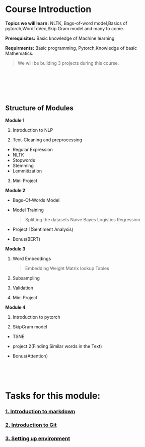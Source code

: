 # Course Introduction

**Topics we will learn:** NLTK, Bags-of-word model,Basics of pytorch,WordToVec,Skip Gram model and many to come.

**Prerequisites:** Basic knowledge of Machine learning

**Requirments:** Basic programming, Pytorch,Knowledge of basic Mathematics.

>We will be building 3 projects during this course.

&nbsp;

&nbsp;

&nbsp;
## Structure of Modules

**Module 1**
 
1. Introduction to NLP

2. Text-Cleaning and preprocessing  

 * Regular Expression
 * NLTK
 * Stopwords
 * Stemming
 * Lemmitization

3. Mini Project

**Module 2**
 
- Bags-Of-Words Model

 - Model Training

     >Splitting the datasets
     >Naive Bayes
     >Logistics Regression

  - Project 1(Sentiment Analysis)

  - Bonus(BERT)

**Module 3**
 
1. Word Embeddings

     >Embedding Weight           Matrix
      >lookup Tables

 2. Subsampling

 3. Validation

 4. Mini Project

**Module 4**

1. Introduction to pytorch

2. SkipGram model

  - TSNE

  - project 2(Finding Similar words in the Text)

  - Bonus(Attention)
&nbsp;

&nbsp;

&nbsp;

# Tasks for this module:

### [1. Introduction to markdown](Part1-markdown.md)

### [2. Introduction to Git](Part2-git.md)

### [3. Setting up environment](Part3-env.md)


